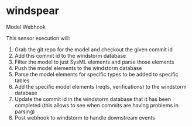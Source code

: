 # windspear
Model Webhook

This sensor execution will:
1. Grab the git repo for the model and checkout the given commit id
2. Add this commit id to the windstorm database
3. Filter the model to just SysML elements and parse those elements
4. Push the model elements to the windstorm database
5. Parse the model elements for specific types to be added to specific tables
6. Add the specific model elements (reqts, verifications) to the windstorm
database
7. Update the commit id in the windstorm database that it has been completed
(this allows to see when commits are having problems in parsing)
8. Post webhook to windstorm to handle downstream events
